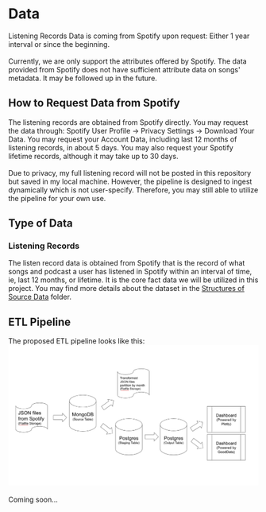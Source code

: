 # Data
Listening Records Data is coming from Spotify upon request: Either 1 year interval or since the beginning.
<br><br>
Currently, we are only support the attributes offered by Spotify. The data provided from Spotify does not have sufficient attribute data on songs' metadata. It may be followed up in the future.

## How to Request Data from Spotify
The listening records are obtained from Spotify directly. You may request the data through: Spotify User Profile -> Privacy Settings -> Download Your Data. You may request your Account Data, including last 12 months of listening records, in about 5 days. You may also request your Spotify lifetime records, although it may take up to 30 days.
<br><br>
Due to privacy, my full listening record will not be posted in this repository but saved in my local machine. However, the pipeline is designed to ingest dynamically which is not user-specify. Therefore, you may still able to utilize the pipeline for your own use.

## Type of Data
### Listening Records
The listen record data is obtained from Spotify that is the record of what songs and podcast a user has listened in Spotify within an interval of time, ie, last 12 months, or lifetime. It is the core fact data we will be utilized in this project. You may find more details about the dataset in the [Structures of Source Data](/Structure) folder.

## ETL Pipeline
The proposed ETL pipeline looks like this:
<img src=etl_pipeline.png>
<br><br>
Coming soon...